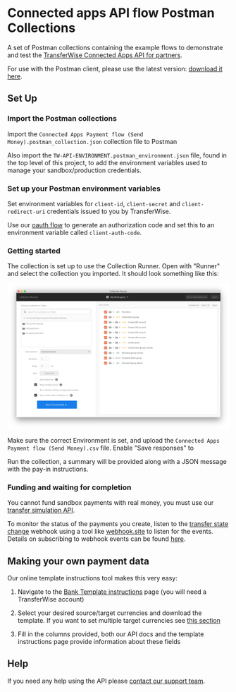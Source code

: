 # Connected apps API flow Postman Collections

A set of Postman collections containing the example flows to demonstrate and test the [TransferWise Connected Apps API for partners](https://transferwise.github.io/api-docs-partners/#transferwise-api-connected-applications).

For use with the Postman client, please use the latest version: [download it here](https://www.getpostman.com/).

## Set Up

### Import the Postman collections

Import the `Connected Apps Payment flow (Send Money).postman_collection.json` collection file to Postman

Also import the `TW-API-ENVIRONMENT.postman_environment.json` file, found in the top level of this project, to add the environment variables used to manage your sandbox/production credentials. 

### Set up your Postman environment variables

Set environment variables for `client-id`, `client-secret` and `client-redirect-uri` credentials issued to you by TransferWise.

Use our [oauth flow](https://transferwise.github.io/api-docs-partners/#connected-apps-integration-guide-user-authorization) to generate an authorization code and set this to an environment variable called `client-auth-code`.

### Getting started

The collection is set up to use the Collection Runner. Open with "Runner" and select the collection you imported. It should look something like this:

![Collection Runner](.collection_runner_screenshot.png)

Make sure the correct Environment is set, and upload the `Connected Apps Payment flow (Send Money).csv` file. Enable "Save responses" to 

Run the collection, a summary will be provided along with a JSON message with the pay-in instructions.

### Funding and waiting for completion

You cannot fund sandbox payments with real money, you must use our [transfer simulation API](https://transferwise.github.io/api-docs-partners/#simulation-simulate-transfer-processing). 
 
To monitor the status of the payments you create, listen to the [transfer state change](https://transferwise.github.io/api-docs-partners/#webhook-events-transfer-status-change-event) webhook using a tool like [webhook.site](https://webhook.site/) to listen for the events. Details on subscribing to webhook events can be found [here](https://transferwise.github.io/api-docs-partners/#application-webhooks).

## Making your own payment data

Our online template instructions tool makes this very easy:

1. Navigate to the [Bank Template instructions](https://transferwise.com/template-instructions/templates/bank-template) page (you will need a TransferWise account)

2. Select your desired source/target currencies and download the template. If you want to set multiple target currencies see [this section](https://transferwise.com/template-instructions/templates/bank-template#multiple-currencies) 

3. Fill in the columns provided, both our API docs and the template instructions page provide information about these fields

## Help

If you need any help using the API please [contact our support team](mailto:api@transferwise.com).

